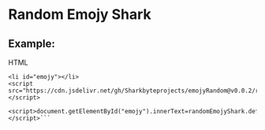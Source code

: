# Random Emojy Shark


## Example:

HTML
```
<li id="emojy"></li>
<script src="https://cdn.jsdelivr.net/gh/Sharkbyteprojects/emojyRandom@v0.0.2/randomEmojy.js"></script>

<script>document.getElementById("emojy").innerText=randomEmojyShark.default()</script>```
